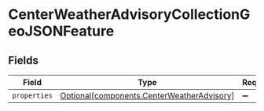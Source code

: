 # CenterWeatherAdvisoryCollectionGeoJSONFeature


## Fields

| Field                                                                                          | Type                                                                                           | Required                                                                                       | Description                                                                                    |
| ---------------------------------------------------------------------------------------------- | ---------------------------------------------------------------------------------------------- | ---------------------------------------------------------------------------------------------- | ---------------------------------------------------------------------------------------------- |
| `properties`                                                                                   | [Optional[components.CenterWeatherAdvisory]](../../models/components/centerweatheradvisory.md) | :heavy_minus_sign:                                                                             | N/A                                                                                            |